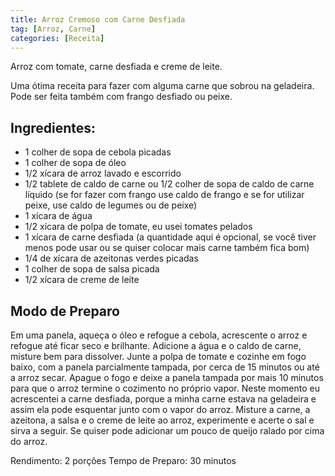```yaml
---
title: Arroz Cremoso com Carne Desfiada
tag: [Arroz, Carne]
categories: [Receita]
---
```


Arroz com tomate, carne desfiada e creme de leite.

Uma ótima receita para fazer com alguma carne que sobrou na geladeira. Pode ser feita também com frango desfiado ou peixe.

## Ingredientes:

- 1 colher de sopa de cebola picadas
- 1 colher de sopa de óleo
- 1/2 xícara de arroz lavado e escorrido
- 1/2 tablete de caldo de carne ou 1/2 colher de sopa de caldo de carne líquido (se for fazer com frango use caldo de frango e se for utilizar peixe, use caldo de legumes ou de peixe)
- 1 xícara de água
- 1/2 xícara de polpa de tomate, eu usei tomates pelados
- 1 xícara de carne desfiada (a quantidade aqui é opcional, se você tiver menos pode usar ou se quiser colocar mais carne também fica bom)
- 1/4 de xícara de azeitonas verdes picadas
- 1 colher de sopa de salsa picada
- 1/2 xícara de creme de leite

## Modo de Preparo

Em uma panela, aqueça o óleo e refogue a cebola, acrescente o arroz e refogue até ficar seco e brilhante. Adicione a água e o caldo de carne, misture bem para dissolver. Junte a polpa de tomate e cozinhe em fogo baixo, com a panela parcialmente tampada, por cerca de 15 minutos ou até a arroz secar. Apague o fogo e deixe a panela tampada por mais 10 minutos para que o arroz termine o cozimento no próprio vapor. Neste momento eu acrescentei a carne desfiada, porque a minha carne estava na geladeira e assim ela pode esquentar junto com o vapor do arroz. Misture a carne, a azeitona, a salsa e o creme de leite ao arroz, experimente e acerte o sal e sirva a seguir. Se quiser pode adicionar um pouco de queijo ralado por cima do arroz.

Rendimento: 2 porções
Tempo de Preparo: 30 minutos


